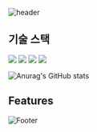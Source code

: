![header](https://capsule-render.vercel.app/api?type=waving&color=auto&height=200&section=header&text=jsm8109jsm&fontSize=100)

## 기술 스택

<img src="https://img.shields.io/badge/C-A8B9CC?style=flat-square&logo=C&logoColor=white"/> 
<img src="https://img.shields.io/badge/HTML5-E34F26?style=flat-square&logo=HTML5&logoColor=white"/> 
<img src="https://img.shields.io/badge/CSS3-1572B6?style=flat-square&logo=CSS3&logoColor=white"/> 
<img src="https://img.shields.io/badge/JavaScript-F7DF1E?style=flat-square&logo=JavaScript&logoColor=white"/> 

![Anurag's GitHub stats](https://github-readme-stats.vercel.app/api?username=jsm8109jsm&theme=nightowl&show_icons=true)

## Features


![Footer](https://capsule-render.vercel.app/api?type=waving&color=auto&height=200&section=footer)
